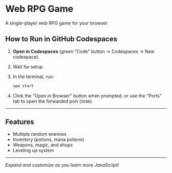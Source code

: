 # Web RPG Game

A single-player web RPG game for your browser.

## How to Run in GitHub Codespaces

1. **Open in Codespaces** (green "Code" button → Codespaces → New codespace).
2. Wait for setup.
3. In the terminal, run:

    ```bash
    npm start
    ```

4. Click the "Open in Browser" button when prompted, or use the "Ports" tab to open the forwarded port (`5500`).

---

## Features

- Multiple random enemies
- Inventory (potions, mana potions)
- Weapons, magic, and shops
- Leveling up system

---

*Expand and customize as you learn more JavaScript!*